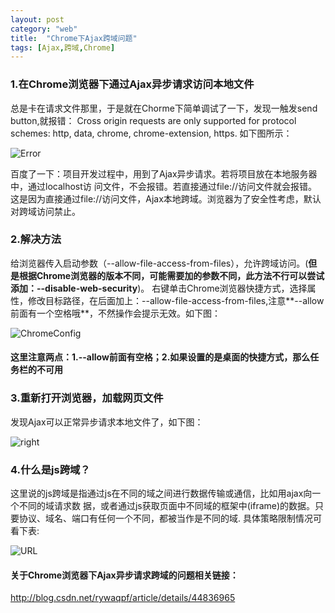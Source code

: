 ```yaml
---
layout: post
category: "web"
title:  "Chrome下Ajax跨域问题"
tags: [Ajax,跨域,Chrome]
---
```

### 1.在Chrome浏览器下通过Ajax异步请求访问本地文件 ##

总是卡在请求文件那里，于是就在Chorme下简单调试了一下，发现一触发send button,就报错：
Cross origin requests are only supported for protocol schemes: http, data, chrome, chrome-extension, https. 如下图所示：

<!-- more -->

![Error](http://oyqo0q1a2.bkt.clouddn.com/error.png)

百度了一下：项目开发过程中，用到了Ajax异步请求。若将项目放在本地服务器中，通过localhost访
问文件，不会报错。若直接通过file://访问文件就会报错。 
这是因为直接通过file://访问文件，Ajax本地跨域。浏览器为了安全性考虑，默认对跨域访问禁止。

### 2.解决方法
给浏览器传入启动参数（-\-allow-file-access-from-files），允许跨域访问。(**但是根据Chrome浏览器的版本不同，可能需要加的参数不同，此方法不行可以尝试添加：-\-disable-web-security**)。
右键单击Chrome浏览器快捷方式，选择属性，修改目标路径，在后面加上：-\-allow-file-access-from-files,注意**-\-allow前面有一个空格哦**，不然操作会提示无效。如下图：


![ChromeConfig](http://oyqo0q1a2.bkt.clouddn.com/ChromeConfig.png)


#### **这里注意两点：1.-\-allow前面有空格；2.如果设置的是桌面的快捷方式，那么任务栏的不可用**

### 3.重新打开浏览器，加载网页文件
发现Ajax可以正常异步请求本地文件了，如下图：

![right](http://oyqo0q1a2.bkt.clouddn.com/right.png)

### 4.什么是js跨域？
这里说的js跨域是指通过js在不同的域之间进行数据传输或通信，比如用ajax向一个不同的域请求数
据，或者通过js获取页面中不同域的框架中(iframe)的数据。只要协议、域名、端口有任何一个不同，都被当作是不同的域.
具体策略限制情况可看下表:

![URL](http://oyqo0q1a2.bkt.clouddn.com/url.png)

#### 关于Chrome浏览器下Ajax异步请求跨域的问题相关链接：
<http://blog.csdn.net/rywaqpf/article/details/44836965>

